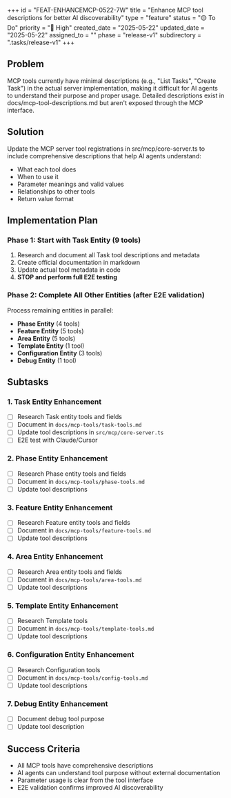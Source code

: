 +++
id = "FEAT-ENHANCEMCP-0522-7W"
title = "Enhance MCP tool descriptions for better AI discoverability"
type = "feature"
status = "🟡 To Do"
priority = "🔼 High"
created_date = "2025-05-22"
updated_date = "2025-05-22"
assigned_to = ""
phase = "release-v1"
subdirectory = ".tasks/release-v1"
+++

## Problem
MCP tools currently have minimal descriptions (e.g., "List Tasks", "Create Task") in the actual server implementation, making it difficult for AI agents to understand their purpose and proper usage. Detailed descriptions exist in docs/mcp-tool-descriptions.md but aren't exposed through the MCP interface.

## Solution
Update the MCP server tool registrations in src/mcp/core-server.ts to include comprehensive descriptions that help AI agents understand:
- What each tool does
- When to use it
- Parameter meanings and valid values
- Relationships to other tools
- Return value format

## Implementation Plan

### Phase 1: Start with Task Entity (9 tools)
1. Research and document all Task tool descriptions and metadata
2. Create official documentation in markdown
3. Update actual tool metadata in code
4. **STOP and perform full E2E testing**

### Phase 2: Complete All Other Entities (after E2E validation)
Process remaining entities in parallel:
- **Phase Entity** (4 tools)
- **Feature Entity** (5 tools) 
- **Area Entity** (5 tools)
- **Template Entity** (1 tool)
- **Configuration Entity** (3 tools)
- **Debug Entity** (1 tool)

## Subtasks

### 1. Task Entity Enhancement
- [ ] Research Task entity tools and fields
- [ ] Document in `docs/mcp-tools/task-tools.md`
- [ ] Update tool descriptions in `src/mcp/core-server.ts`
- [ ] E2E test with Claude/Cursor

### 2. Phase Entity Enhancement
- [ ] Research Phase entity tools and fields
- [ ] Document in `docs/mcp-tools/phase-tools.md`
- [ ] Update tool descriptions

### 3. Feature Entity Enhancement
- [ ] Research Feature entity tools and fields
- [ ] Document in `docs/mcp-tools/feature-tools.md`
- [ ] Update tool descriptions

### 4. Area Entity Enhancement
- [ ] Research Area entity tools and fields
- [ ] Document in `docs/mcp-tools/area-tools.md`
- [ ] Update tool descriptions

### 5. Template Entity Enhancement
- [ ] Research Template tools
- [ ] Document in `docs/mcp-tools/template-tools.md`
- [ ] Update tool descriptions

### 6. Configuration Entity Enhancement
- [ ] Research Configuration tools
- [ ] Document in `docs/mcp-tools/config-tools.md`
- [ ] Update tool descriptions

### 7. Debug Entity Enhancement
- [ ] Document debug tool purpose
- [ ] Update tool description

## Success Criteria
- All MCP tools have comprehensive descriptions
- AI agents can understand tool purpose without external documentation
- Parameter usage is clear from the tool interface
- E2E validation confirms improved AI discoverability

